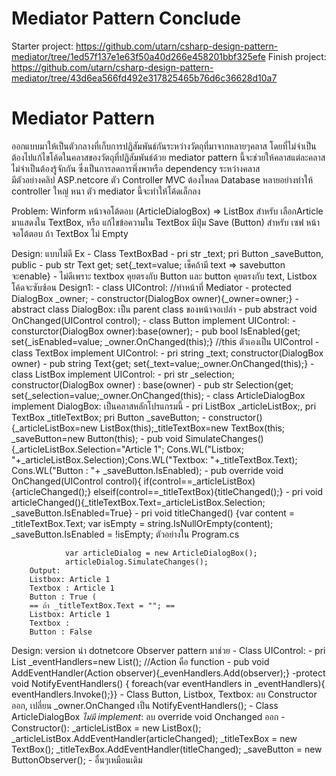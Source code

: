 # Mediator Pattern Conclude
Starter project: https://github.com/utarn/csharp-design-pattern-mediator/tree/1ed57f137e1e63f50a40d266e458201bbf325efe
Finish project: https://github.com/utarn/csharp-design-pattern-mediator/tree/43d6ea566fd492e317825465b76d6c36628d10a7
# Mediator Pattern
ออกแบบมาให้เป็นตัวกลางที่เก็บการปฏิสัมพันธ์กันระหว่างวัตถุที่มาจากหลายๆคลาส 
โดยที่ไม่จำเป็นต้องไปแก้ไขโค้ดในคลาสของวัตถุที่ปฏิสัมพันธ์ด้วย mediator pattern 
นี้จะช่วยให้คลาสแต่ละคลาสไม่จำเป็นต้องรู้จักกัน ซึ่งเป็นการลดการพึ่งพาหรือ dependency ระหว่างคลาส 
<br> มีตัวอย่างคลิป ASP.netcore ตัว Controller MVC ต้องโหลด Database 
หลายอย่างทำให้ controller ใหญ่ หนา ตัว mediator นี้จะทำให้โค้ดเล็กลง

Problem: Winform หน้าจอโต้ตอบ (ArticleDialogBox) => ListBox สำหรับ เลือกArticle มาแสดงใน TextBox, หรือ
แก้ไขข้อความใน TextBox มีปุ่ม Save (Button) สำหรับ เซฟ หน้าจอโต้ตอบ ถ้า TextBox ไม่ Empty

Design: แบบไม่ดี Ex
	- Class TextBoxBad
		- pri str _text; pri Button _saveButton, public
		- pub str Text get; set{_text=value; เช็คถ้ามี text => savebutton จะenable}
		- ไม่ดีเพราะ textbox คุยตรงกับ Button และ button คุยตรงกับ text, Listbox โค้ดจะซับซ้อน
Design1:
	- class UIControl: //ทำหน้าที่ Mediator
		- protected DialogBox _owner;
		- constructor(DialogBox owner){_owner=owner;}
	- abstract class DialogBox: เป็น parent class ของหน้าจอเปล่า
		- pub abstract void OnChanged(UIControl control);
	- class Button implement UIControl:
		- consturctor(DialogBox owner):base(owner);
		- pub bool IsEnabled{get; set{_isEnabled=value;
			_owner.OnChanged(this);} //this ตัวเองเป็น UIControl
	- class TextBox implement UIControl:
		- pri string _text; constructor(DialogBox owner)
		- pub string Text{get; set{_text=value;_owner.OnChanged(this);}
	- class ListBox implement UIControl:
		- pri str _selection; constructor(DialogBox owner) : base(owner)
		- pub str Selection{get; set{_selection=value;_owner.OnChanged(this);
	- class ArticleDialogBox implement DialogBox: เป็นคลาสหลักโปรแกรมนี้
		- pri ListBox _articleListBox;, pri TextBox _titleTextBox; pri Button _saveButton;
		- constructor(){_articleListBox=new ListBox(this);_titleTextBox=new TextBox(this;
			_saveButton=new Button(this);
		- pub void SimulateChanges() {_articleListBox.Selection="Article 1";
		Cons.WL("Listbox; "+_articleListBox.Selection);Cons.WL("Textbox: "+_titleTextBox.Text);
		Cons.WL("Button : "+ _saveButton.IsEnabled);
		- pub override void OnChanged(UIControl control){
			if(control==_articleListBox){articleChanged();}
			elseif(control==_titleTextBox){titleChanged();}
		- pri void articleChanged(){_titleTextBox.Text=_articleListBox.Selection;
			_saveButton.IsEnabled=True}
		- pri void titleChanged() {var content = _titleTextBox.Text;
			var isEmpty = string.IsNullOrEmpty(content); _saveButton.IsEnabled = !isEmpty;
ตัวอย่างใน Program.cs
```
            var articleDialog = new ArticleDialogBox();
            articleDialog.SimulateChanges();
	Output:
	Listbox: Article 1
	Textbox : Article 1
	Button : True (
	== ถ้า _titleTextBox.Text = ""; ==
	Listbox: Article 1
	Textbox :
	Button : False
```
Design: version นำ dotnetcore Observer pattern มาช่วย
	- Class UIControl:
		- pri List<Action> _eventHandlers=new List<Action>(); //Action คือ function
		- pub void AddEventHandler(Action observer){_evenHandlers.Add(observer);}
		-protect void NotifyEventHandlers() { foreach(var eventHandlers in _eventHandlers){
			eventHandlers.Invoke();}}
	- Class Button, Listbox, Textbox: ลบ Constructor ออก, เปลี่ยน _owner.OnChanged เป็น NotifyEventHandlers();
	- Class ArticleDialogBox *ไม่มี implement*: ลบ override void Onchanged ออก
		- Constructor(): _articleListBox = new ListBox();
			_articleListBox.AddEventHandler(articleChanged); _titleTexBox = new TextBox();
			_titleTexBox.AddEventHandler(titleChanged); _saveButton = new ButtonObserver();
	- อื่นๆเหมือนเดิม
